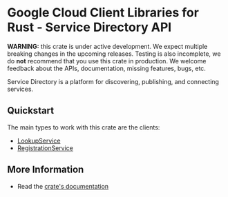 # Google Cloud Client Libraries for Rust - Service Directory API

<!-- Code generated by sidekick. DO NOT EDIT. -->

**WARNING:** this crate is under active development. We expect multiple breaking
changes in the upcoming releases. Testing is also incomplete, we do **not**
recommend that you use this crate in production. We welcome feedback about the
APIs, documentation, missing features, bugs, etc.

Service Directory is a platform for discovering, publishing, and connecting
services.

## Quickstart

The main types to work with this crate are the clients:

* [LookupService]
* [RegistrationService]

## More Information

* Read the [crate's documentation](https://docs.rs/google-cloud-servicedirectory-v1/latest/google-cloud-servicedirectory-v1)

[LookupService]: https://docs.rs/google-cloud-servicedirectory-v1/latest/google_cloud_servicedirectory_v1/client/struct.LookupService.html
[RegistrationService]: https://docs.rs/google-cloud-servicedirectory-v1/latest/google_cloud_servicedirectory_v1/client/struct.RegistrationService.html
